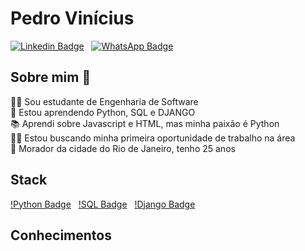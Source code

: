 # Pedro Vinícius

[![Linkedin Badge](https://img.shields.io/badge/Linkedin-323330?style=for-the-badge&logo=linkedin&logoColor=blue)](https://www.linkedin.com/in/pedrovinnic/) &nbsp;
[![WhatsApp Badge](https://img.shields.io/badge/WhatsApp-25D366?style=for-the-badge&logo=whatsapp&logoColor=white)](https://wa.me/qr/M2BPVWVHLVW7K1)
<br>

## Sobre mim 🤔

🧑‍🎓 Sou estudante de Engenharia de Software<br>
📖 Estou aprendendo Python, SQL e DJANGO<br>
📚 Aprendi sobre Javascript e HTML, mas minha paixão é Python<br>
👨‍💻 Estou buscando minha primeira oportunidade de trabalho na área<br>
🚠 Morador da cidade do Rio de Janeiro, tenho 25 anos
<br>

## Stack

[!Python Badge](https://img.shields.io/badge/Python-FFD43B?style=for-the-badge&logo=python&logoColor=blue) &nbsp;
[!SQL Badge](https://img.shields.io/badge/MySQL-005C84?style=for-the-badge&logo=mysql&logoColor=white) &nbsp;
[!Django Badge](https://img.shields.io/badge/Django-092E20?style=for-the-badge&logo=django&logoColor=green)
<br>

## Conhecimentos

